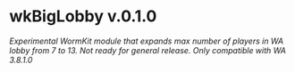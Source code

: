 # wkBigLobby v.0.1.0
_Experimental WormKit module that expands max number of players in WA lobby from 7 to 13. Not ready for general release. Only compatible with WA 3.8.1.0_
